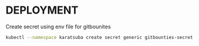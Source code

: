 
# DEPLOYMENT

Create secret using env file for gitbounites
```sh
kubectl --namespace karatsuba create secret generic gitbounties-secret  --dry-run=client --save-config --from-file=.env -o yaml | kubectl apply -f -

```
